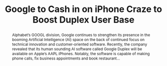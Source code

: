 ---
category: news
title: Google to Cash in on iPhone Craze to Boost Duplex User Base
abstract: Alphabet’s GOOGL division, Google continues to strengthen its presence in the booming Artificial Intelligence (AI) space on the back of continued focus on technical innovation and customer-oriented software. Recently, the company revealed that its human sounding AI software called Google Duplex will be available on Apple’s AAPL iPhones. Notably, the software is capable of making phone calls, fix business appointments and book restaurant...
publishedDateTime: 2019-03-11T13:11:00Z
sourceUrl: http://www.zacks.com/stock/news/358691/google-to-cash-in-on-iphone-craze-to-boost-duplex-user-base?cid=CS-MSN-FT-358691
type: article

provider:
  name: Zacks Equity Research
  id: V_AA17fJt_global
tags:
  - AI

images: 
  - url: assets/images/2019/3/Google-to-Cash-in-on-iPhone-Craze-to-Boost-Duplex-User-Base-1.jpg
    width: 552
    height: 250
    quality: 100
    title: Google to Cash in on iPhone Craze to Boost Duplex User Base
    attribution: 
    focalRegion:
      x1: 0
      x2: 0
      y1: 0
      y2: 0

---